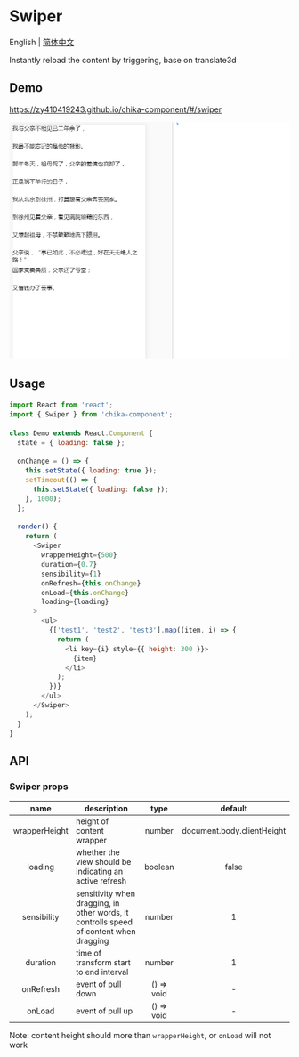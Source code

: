 # Swiper

English | [简体中文](./README-zh_CN.md)

Instantly reload the content by triggering, base on translate3d

## Demo

https://zy410419243.github.io/chika-component/#/swiper

![img](./demo_swiper.gif)

## Usage

```js
import React from 'react';
import { Swiper } from 'chika-component';

class Demo extends React.Component {
  state = { loading: false };

  onChange = () => {
    this.setState({ loading: true });
    setTimeout(() => {
      this.setState({ loading: false });
    }, 1000);
  };

  render() {
    return (
      <Swiper
        wrapperHeight={500}
        duration={0.7}
        sensibility={1}
        onRefresh={this.onChange}
        onLoad={this.onChange}
        loading={loading}
      >
        <ul>
          {['test1', 'test2', 'test3'].map((item, i) => {
            return (
              <li key={i} style={{ height: 300 }}>
                {item}
              </li>
            );
          })}
        </ul>
      </Swiper>
    );
  }
}
```

## API

### Swiper props

|     name      | description                                                                            |    type    |          default           |
| :-----------: | -------------------------------------------------------------------------------------- | :--------: | :------------------------: |
| wrapperHeight | height of content wrapper                                                              |   number   | document.body.clientHeight |
|    loading    | whether the view should be indicating an active refresh                                |  boolean   |           false            |
|  sensibility  | sensitivity when dragging, in other words, it controlls speed of content when dragging |   number   |             1              |
|   duration    | time of transform start to end interval                                                |   number   |             1              |
|   onRefresh   | event of pull down                                                                     | () => void |             -              |
|    onLoad     | event of pull up                                                                       | () => void |             -              |

Note: content height should more than `wrapperHeight`, or `onLoad` will not work
